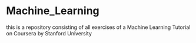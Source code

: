 # Machine_Learning
this is a repository consisting of all exercises of a Machine Learning Tutorial on Coursera by Stanford University
